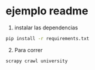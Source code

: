 # ejemplo readme

1. instalar las dependencias
```bash
pip install -r requirements.txt
```

2. Para correr

```bash
scrapy crawl university
```
